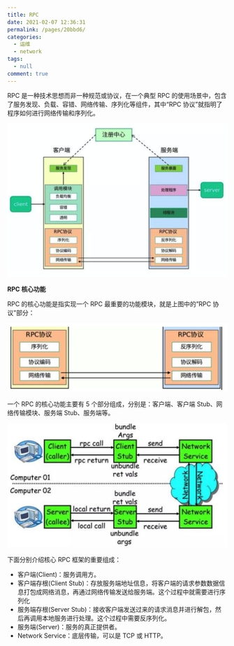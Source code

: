 ```yaml
---
title: RPC
date: 2021-02-07 12:36:31
permalink: /pages/20bbd6/
categories: 
  - 运维
  - network
tags: 
  - null
comment: true
---
```

RPC 是一种技术思想而非一种规范或协议，在一个典型 RPC 的使用场景中，包含了服务发现、负载、容错、网络传输、序列化等组件，其中“RPC 协议”就指明了程序如何进行网络传输和序列化。

![image-20200509135517730](assets/image-20200509135517730.png)

**RPC 核心功能**

RPC 的核心功能是指实现一个 RPC 最重要的功能模块，就是上图中的”RPC 协议”部分：

![image-20200509135527954](assets/image-20200509135527954.png)

一个 RPC 的核心功能主要有 5 个部分组成，分别是：客户端、客户端 Stub、网络传输模块、服务端 Stub、服务端等。

![image-20200509135539365](assets/image-20200509135539365.png)

下面分别介绍核心 RPC 框架的重要组成：

- 客户端(Client)：服务调用方。
- 客户端存根(Client Stub)：存放服务端地址信息，将客户端的请求参数数据信息打包成网络消息，再通过网络传输发送给服务端。这个过程中就需要进行序列化
- 服务端存根(Server Stub)：接收客户端发送过来的请求消息并进行解包，然后再调用本地服务进行处理。这个过程中需要反序列化。
- 服务端(Server)：服务的真正提供者。
- Network Service：底层传输，可以是 TCP 或 HTTP。

